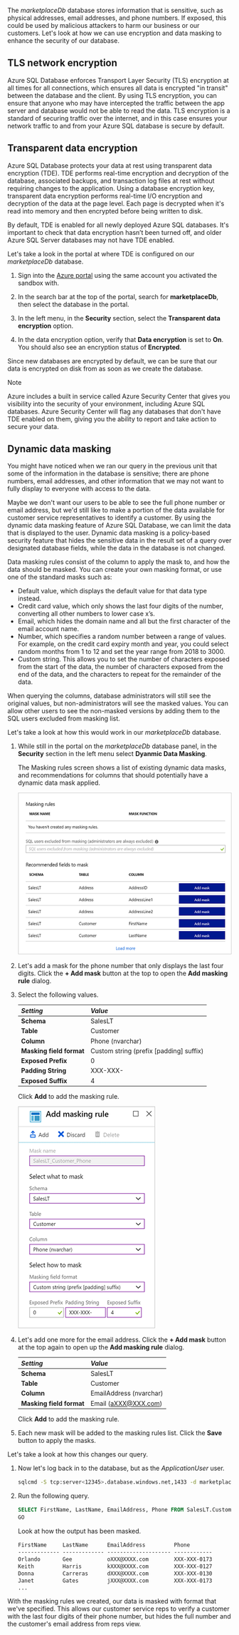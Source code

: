 The _marketplaceDb_ database stores information that is sensitive, such as physical addresses, email addresses, and phone numbers. If exposed, this could be used by malicious attackers to harm our business or our customers. Let's look at how we can use encryption and data masking to enhance the security of our database.

## TLS network encryption

Azure SQL Database enforces Transport Layer Security (TLS) encryption at all times for all connections, which ensures all data is encrypted "in transit" between the database and the client. By using TLS encryption, you can ensure that anyone who may have intercepted the traffic between the app server and database would not be able to read the data. TLS encryption is a standard of securing traffic over the internet, and in this case ensures your network traffic to and from your Azure SQL database is secure by default.

## Transparent data encryption

Azure SQL Database protects your data at rest using transparent data encryption (TDE). TDE performs real-time encryption and decryption of the database, associated backups, and transaction log files at rest without requiring changes to the application. Using a database encryption key, transparent data encryption performs real-time I/O encryption and decryption of the data at the page level. Each page is decrypted when it's read into memory and then encrypted before being written to disk.

By default, TDE is enabled for all newly deployed Azure SQL databases. It's important to check that data encryption hasn’t been turned off, and older Azure SQL Server databases may not have TDE enabled.

Let's take a look in the portal at where TDE is configured on our _marketplaceDb_ database.

1. Sign into the [Azure portal](https://portal.azure.com/learn.docs.microsoft.com?azure-portal=true) using the same account you activated the sandbox with.

1. In the search bar at the top of the portal, search for **marketplaceDb**, then select the database in the portal.

1. In the left menu, in the **Security** section, select the **Transparent data encryption** option.

1. In the data encryption option, verify that **Data encryption** is set to **On**. You should also see an encryption status of **Encrypted**.

Since new databases are encrypted by default, we can be sure that our data is encrypted on disk from as soon as we create the database.

> [!NOTE]
> Azure includes a built in service called Azure Security Center that gives you visibility into the security of your environment, including Azure SQL databases. Azure Security Center will flag any databases that don't have TDE enabled on them, giving you the ability to report and take action to secure your data.

## Dynamic data masking

You might have noticed when we ran our query in the previous unit that some of the information in the database is sensitive; there are phone numbers, email addresses, and other information that we may not want to fully display to everyone with access to the data.

Maybe we don't want our users to be able to see the full phone number or email address, but we'd still like to make a portion of the data available for customer service representatives to identify a customer. By using the dynamic data masking feature of Azure SQL Database, we can limit the data that is displayed to the user. Dynamic data masking is a policy-based security feature that hides the sensitive data in the result set of a query over designated database fields, while the data in the database is not changed.

Data masking rules consist of the column to apply the mask to, and how the data should be masked. You can create your own masking format, or use one of the standard masks such as:

- Default value, which displays the default value for that data type instead.
- Credit card value, which only shows the last four digits of the number, converting all other numbers to lower case x’s.
- Email, which hides the domain name and all but the first character of the email account name.
- Number, which specifies a random number between a range of values. For example, on the credit card expiry month and year, you could select random months from 1 to 12 and set the year range from 2018 to 3000.
- Custom string. This allows you to set the number of characters exposed from the start of the data, the number of characters exposed from the end of the data, and the characters to repeat for the remainder of the data.

When querying the columns, database administrators will still see the original values, but non-administrators will see the masked values. You can allow other users to see the non-masked versions by adding them to the SQL users excluded from masking list.

Let's take a look at how this would work in our _marketplaceDb_ database.

1. While still in the portal on the _marketplaceDb_ database panel, in the **Security** section in the left menu select **Dyanmic Data Masking**.

    The Masking rules screen shows a list of existing dynamic data masks, and recommendations for columns that should potentially have a dynamic data mask applied.

    ![Screenshot of the Azure portal showing a list of the recommended masks for the various database columns of a sample database.](../media/4-view-recommended-masked-columns.png)

1. Let's add a mask for the phone number that only displays the last four digits. Click the **+ Add mask** button at the top to open the **Add masking rule** dialog.

1. Select the following values.

    | _Setting_                | _Value_                                 |
    | ------------------------ | --------------------------------------- |
    | **Schema**               | SalesLT                                 |
    | **Table**                | Customer                                |
    | **Column**               | Phone (nvarchar)                        |
    | **Masking field format** | Custom string (prefix [padding] suffix) |
    | **Exposed Prefix**       | 0                                       |
    | **Padding String**       | XXX-XXX-                                |
    | **Exposed Suffix**       | 4                                       |

    Click **Add** to add the masking rule.

    ![Screenshot of the Azure portal showing the values to add a masking rule.](../media/4-add-masking-rule.png)

1. Let's add one more for the email address. Click the **+ Add mask** button at the top again to open up the **Add masking rule** dialog.

    | _Setting_                | _Value_                                 |
    | ------------------------ | --------------------------------------- |
    | **Schema**               | SalesLT                                 |
    | **Table**                | Customer                                |
    | **Column**               | EmailAddress (nvarchar)                 |
    | **Masking field format** | Email (aXXX@XXX.com)                    |

    Click **Add** to add the masking rule.

1. Each new mask will be added to the masking rules list. Click the **Save** button to apply the masks.

Let's take a look at how this changes our query.

1. Now let's log back in to the database, but as the _ApplicationUser_ user.

    ```bash
    sqlcmd -S tcp:server<12345>.database.windows.net,1433 -d marketplaceDb -U 'ApplicationUser' -P '<password>' -N -l 30
    ```

1. Run the following query.

    ```sql
    SELECT FirstName, LastName, EmailAddress, Phone FROM SalesLT.Customer;
    GO
    ```

    Look at how the output has been masked.

    ```output
    FirstName     LastName      EmailAddress         Phone
    ------------- ------------- -------------------- ------------
    Orlando       Gee           oXXX@XXXX.com        XXX-XXX-0173
    Keith         Harris        kXXX@XXXX.com        XXX-XXX-0127
    Donna         Carreras      dXXX@XXXX.com        XXX-XXX-0130
    Janet         Gates         jXXX@XXXX.com        XXX-XXX-0173
    ...
    ```

With the masking rules we created, our data is masked with format that we've specified. This allows our customer service reps to verify a customer with the last four digits of their phone number, but hides the full number and the customer's email address from reps view.